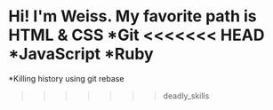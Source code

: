 Hi! I'm Weiss.
My favorite path is HTML & CSS
*Git
<<<<<<< HEAD
*JavaScript
*Ruby
=======
*Killing history using git rebase
>>>>>>> deadly_skills
